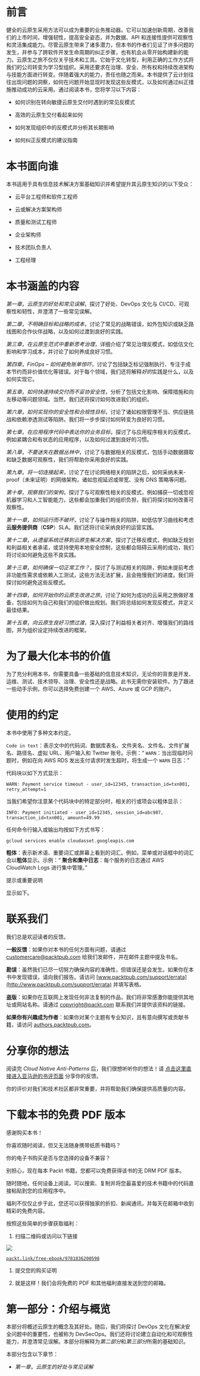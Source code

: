 # 前言

健全的云原生采用方法可以成为重要的业务推动器。它可以加速创新周期，改善我们的上市时间，增强韧性，提高安全姿态，并为数据、API 和连接性提供可观察性和灵活集成能力。尽管云原生带来了诸多潜力，但本书的作者们见证了许多问题的发生，并参与了跨软件开发生命周期的纠正步骤，也有机会从零开始构建新的能力。云原生之旅不仅仅关乎技术和工具。它始于文化转型，利用正确的工作方式将我们的公司转变为学习型组织。采用还要求在治理、安全、所有权和持续改进架构与技能方面进行转变。伴随着强大的能力，责任也随之而来。本书提供了云计划往往出现问题的洞察，如何在问题开始显现时发现这些反模式，以及如何通过纠正措施推动成功的云采用。通过阅读本书，您将学习以下内容：

+   如何识别在转向敏捷云原生交付时遇到的常见反模式

+   高效的云原生交付看起来如何

+   如何发现组织中的反模式并分析其长期影响

+   如何纠正反模式的建议指南

# 本书面向谁

本书适用于具有信息技术解决方案基础知识并希望提升其云原生知识的以下受众：

+   云平台工程师和软件工程师

+   云或解决方案架构师

+   质量和测试工程师

+   企业架构师

+   技术团队负责人

+   工程经理

# 本书涵盖的内容

*第一章*，*云原生的好处和常见误解*，探讨了好处、DevOps 文化与 CI/CD、可观察性和韧性，并澄清了一些常见误解。

*第二章*，*不明确目标和战略的成本*，讨论了常见的战略错误，如外包知识或缺乏路线图和合作伙伴战略，以及如何过渡到良好的实践。

*第三章*，*在云原生范式中重新思考治理*，详细介绍了常见治理反模式，如低估文化影响和学习成本，并讨论了如何养成良好习惯。

*第四章*，*FinOps – 如何避免账单惊吓*，讨论了包括缺乏标记强制执行、专注于成本节约而非价值优化等错误。对于每个领域，我们还将解释*好的*实践是什么，以及如何实现它。

*第五章*，*如何快速持续交付而不妥协安全性*，分析了包括文化影响、保障措施和向左移动等问题领域。当然，我们还将探讨如何改进我们的组织。

*第六章*，*如何实现你的安全性和合规性目标*，讨论了诸如权限管理不当、供应链挑战和依赖渗透测试等陷阱。我们将一步步探讨如何转变为良好的习惯。

*第七章*，*在应用程序代码中表达你的业务目标*，探讨了与应用程序相关的反模式，例如紧耦合和有状态的应用程序，以及如何过渡到良好的习惯。

*第八章*，*不要迷失在数据丛林中*，讨论了与数据相关的反模式，包括手动数据摄取和缺乏数据可观察性，我们将帮助你采用良好的实践。

*第九章*，*将一切连接起来*，讨论了在讨论网络相关的陷阱之后，如何采纳未来-proof（未来证明）的网络架构，诸如忽视延迟或带宽、没有 DNS 策略等问题。

*第十章*，*观察我们的架构*，探讨了与可观察性相关的反模式，例如捕获一切或忽视机器学习和人工智能能力，这些都会加重我们的组织负担，我们将探讨如何改善可观察性。

*第十一章*，*如何运行而不破坏*，讨论了与操作相关的陷阱，如低估学习曲线和考虑**云服务提供商**（**CSP**）SLA。我们还将讨论采纳良好的运营实践。

*第十二章*，*从遗留系统迁移到云原生解决方案*，探讨了迁移反模式，例如缺乏规划和利益相关者承诺，或坚持使用本地安全控制，这些都会阻碍云采用的成功，我们将讨论如何避免这些不良实践。

*第十三章*，*如何确保一切正常工作？*，探讨了与测试相关的陷阱，例如未提前考虑非功能性需求或依赖人工测试，这些方法无法扩展，且会拖慢我们的进度。我们将探讨如何避免这些反模式。

*第十四章*，*如何开始你的云原生改进之旅*，讨论了如何为成功的云采用之旅做好准备，包括如何为自己和我们的组织做出规划。我们将总结如何发现反模式，并定义最佳结果。

*第十五章*，*向云原生良好习惯过渡*，深入探讨了利益相关者对齐、增强我们的路线图，并为组织设定持续改进的框架。

# 为了最大化本书的价值

为了充分利用本书，你需要具备一些基础的信息技术知识，无论你的背景是开发、运维、测试、技术领导、治理、安全性还是战略。此书无需你安装软件。为了跟进一些动手示例，你可以选择免费创建一个 AWS、Azure 或 GCP 的账户。

# 使用的约定

本书中使用了多种文本约定。

`Code in text`：表示文中的代码词、数据库表名、文件夹名、文件名、文件扩展名、路径名、虚拟 URL、用户输入和 Twitter 账号。示例：“ `WARN`：当出现临时问题时，例如在向 AWS RDS 发出支付请求时发生超时，将生成一个 `WARN` 日志：”

代码块以如下方式显示：

```
WARN: Payment service timeout - user_id=12345, transaction_id=txn001, retry_attempt=1
```

当我们希望你注意某个代码块中的特定部分时，相关的行或项会以粗体显示：

```
INFO: Payment initiated - user_id=12345, session_id=abc987, transaction_id=txn001, amount=49.99
```

任何命令行输入或输出均按如下方式书写：

```
gcloud services enable cloudasset.googleapis.com
```

**粗体**：表示新术语、重要词汇或屏幕上看到的词汇。例如，菜单或对话框中的词汇会以**粗体**显示。示例：“ **聚合和集中日志**：每个服务的日志通过 AWS CloudWatch Logs 进行集中管理。”

提示或重要说明

显示如下。

# 联系我们

我们总是欢迎读者的反馈。

**一般反馈**：如果你对本书的任何方面有问题，请通过 customercare@packtpub.com 给我们发邮件，并在邮件主题中提及书名。

**勘误**：虽然我们已尽一切努力确保内容的准确性，但错误还是会发生。如果你在本书中发现错误，请向我们报告。请访问 [www.packtpub.com/support/errata](http://www.packtpub.com/support/errata) 并填写表格。

**盗版**：如果你在互联网上发现任何非法复制的作品，我们将非常感激你能提供其地址或网站名称。请通过 copyright@packt.com 联系我们并提供该资料的链接。

**如果你有兴趣成为作者**：如果你对某个主题有专业知识，且有意向撰写或贡献书籍，请访问 [authors.packtpub.com](http://authors.packtpub.com)。

# 分享你的想法

阅读完 *Cloud Native Anti-Patterns* 后，我们很想听听你的想法！请 [点击这里直接进入亚马逊的书评页面](https://packt.link/r/1836200595) 分享你的反馈。

你的评价对我们和技术社区都非常重要，并将帮助我们确保提供高质量的内容。

# 下载本书的免费 PDF 版本

感谢购买本书！

你喜欢随时阅读，但又无法随身携带纸质书籍吗？

你的电子书购买是否与您选择的设备不兼容？

别担心，现在每本 Packt 书籍，您都可以免费获得该书的无 DRM PDF 版本。

随时随地，任何设备上阅读。可以搜索、复制并将您最喜爱的技术书籍中的代码直接粘贴到您的应用程序中。

福利不仅仅止步于此，您还可以获得独家的折扣、新闻通讯，并每天在邮箱中收到精彩的免费内容。

按照这些简单的步骤获取福利：

1.  扫描二维码或访问以下链接

![](img/B22364_QR_Free_PDF.jpg)

[`packt.link/free-ebook/9781836200598`](https://packt.link/free-ebook/9781836200598)

1.  提交您的购买证明

1.  就是这样！我们会将免费的 PDF 和其他福利直接发送到您的邮箱。

# 第一部分：介绍与概览

本部分将概述云原生的概念及其好处。随后，我们将探讨 DevOps 文化在解决安全问题中的重要性，也被称为 DevSecOps。我们还将讨论建立自动化和可观察性能力，并澄清常见误解。本部分将解释为*第二部分*和*第三部分*所需的基础知识。

本部分包含以下章节：

+   *第一章*，*云原生的好处与常见误解*
